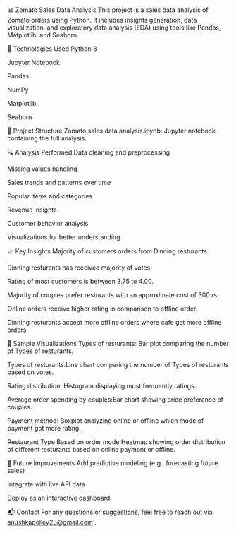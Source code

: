 📊 Zomato Sales Data Analysis
This project is a sales data analysis of Zomato orders using Python. It includes insights generation, data visualization, and exploratory data analysis (EDA) using tools like Pandas, Matplotlib, and Seaborn.

🧰 Technologies Used
Python 3

Jupyter Notebook

Pandas

NumPy

Matplotlib

Seaborn

📂 Project Structure
Zomato sales data analysis.ipynb: Jupyter notebook containing the full analysis.

🔍 Analysis Performed
Data cleaning and preprocessing

Missing values handling

Sales trends and patterns over time

Popular items and categories

Revenue insights

Customer behavior analysis

Visualizations for better understanding

📈 Key Insights
Majority of customers orders from Dinning resturants.

Dinning resturants has received majority of votes.

Rating of most customers is between 3.75 to 4.00.

Majority of couples prefer resturants with an approximate cost of 300 rs.

Online orders receive higher rating in comparison to offline order.

Dinning resturants accept more offline orders where cafe get more offline orders.

📸 Sample Visualizations
Types of resturants: Bar plot comparing the number of Types of resturants.

Types of resturants:Line chart comparing the number of Types of resturants based on votes.

Rating distribution: Histogram displaying most frequently ratings.

Average order spending by couples:Bar chart showing price preferance of couples.

Payment method: Boxplot analyzing online or offline which mode of payment got more rating.

Restaurant Type Based on order mode:Heatmap showing order distribution of different resturants based on online payment or offline.

📌 Future Improvements
Add predictive modeling (e.g., forecasting future sales)

Integrate with live API data

Deploy as an interactive dashboard

📬 Contact
For any questions or suggestions, feel free to reach out via anushkapolley23@gmail.com .
